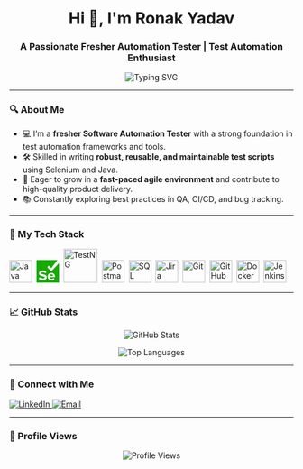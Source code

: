 <h1 align="center">Hi 👋, I'm Ronak Yadav</h1>
<h3 align="center">A Passionate Fresher Automation Tester | Test Automation Enthusiast</h3>

<p align="center">
  <img src="https://readme-typing-svg.demolab.com?font=Fira+Code&size=22&pause=1000&center=true&vCenter=true&width=500&lines=Java+%7C+Selenium+%7C+TestNG+%7C+Postman;Jira+%7C+GitHub+%7C+SQL+%7C+Docker+%7C+Jenkins" alt="Typing SVG" />
</p>

---

### 🔍 About Me

- 💻 I’m a **fresher Software Automation Tester** with a strong foundation in test automation frameworks and tools.
- 🛠 Skilled in writing **robust, reusable, and maintainable test scripts** using Selenium and Java.
- 🚀 Eager to grow in a **fast-paced agile environment** and contribute to high-quality product delivery.
- 📚 Constantly exploring best practices in QA, CI/CD, and bug tracking.

---

### 🧰 My Tech Stack


<p align="left">
  <img src="https://cdn.jsdelivr.net/gh/devicons/devicon/icons/java/java-original.svg" title="Java" width="40" height="40"/>&nbsp;
  <img src="https://raw.githubusercontent.com/github/explore/main/topics/selenium/selenium.png" title="Selenium" width="40" height="40"/>&nbsp;
  <img src="https://plugins.jetbrains.com/files/21606/screenshot_a0a6cc96-51f6-46d0-a348-422f81ebab05" title="TestNG" width="60" height="60"/>&nbsp;
  <img src="https://cdn.worldvectorlogo.com/logos/postman.svg" title="Postman" width="40" height="40"/>&nbsp;
  <img src="https://cdn.jsdelivr.net/gh/devicons/devicon/icons/mysql/mysql-original.svg" title="SQL" width="40" height="40"/>&nbsp;
  <img src="https://cdn-icons-png.flaticon.com/512/5968/5968509.png" title="Jira" width="40" height="40"/>&nbsp;
  <img src="https://cdn.jsdelivr.net/gh/devicons/devicon/icons/git/git-original.svg" title="Git" width="40" height="40"/>&nbsp;
  <img src="https://cdn.jsdelivr.net/gh/devicons/devicon/icons/github/github-original.svg" title="GitHub" width="40" height="40"/>&nbsp;
  <img src="https://cdn.jsdelivr.net/gh/devicons/devicon/icons/docker/docker-original.svg" title="Docker" width="40" height="40"/>&nbsp;
  <img src="https://www.jenkins.io/images/logos/jenkins/jenkins.svg" title="Jenkins" width="40" height="40"/>
</p>

---

### 📈 GitHub Stats

<p align="center">
  <img src="https://github-readme-stats.vercel.app/api?username=Ronak010325&show_icons=true&theme=tokyonight" alt="GitHub Stats" />
</p>

<p align="center">
  <img src="https://github-readme-stats.vercel.app/api/top-langs/?username=Ronak010325&layout=compact&theme=tokyonight" alt="Top Languages" />
</p>

---

### 🔗 Connect with Me

<p align="left">
  <a href="https://www.linkedin.com/in/ronak-yadav-9b77462b2/" target="_blank">
    <img src="https://cdn.jsdelivr.net/gh/devicons/devicon/icons/linkedin/linkedin-original.svg" alt="LinkedIn" width="40" height="40"/>
  </a>
  <a href="mailto:ronakyadav1325@gmail.com">
    <img src="https://cdn-icons-png.flaticon.com/512/732/732200.png" alt="Email" width="40" height="40"/>
  </a>
</p>

---

### 📌 Profile Views

<p align="center">
  <img src="https://komarev.com/ghpvc/?username=ronakyadav-username&label=Profile%20views&color=0e75b6&style=flat" alt="Profile Views" />
</p>
